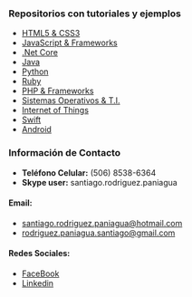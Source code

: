 ### Repositorios con tutoriales y ejemplos

- [HTML5 & CSS3](https://github.com/ProfeSantiago/HTML5-CSS3)
- [JavaScript & Frameworks](https://github.com/ProfeSantiago/JavaScript)
- [.Net Core](https://github.com/ProfeSantiago/.NetCore)
- [Java](https://github.com/ProfeSantiago/Java)
- [Python](https://github.com/ProfeSantiago/Python)
- [Ruby](https://github.com/ProfeSantiago/Ruby)
- [PHP & Frameworks](https://github.com/ProfeSantiago/PHP)
- [Sistemas Operativos & T.I.](https://github.com/ProfeSantiago/TI-OS)
- [Internet of Things](https://github.com/ProfeSantiago/IoT)
- [Swift](https://github.com/ProfeSantiago/Swift-iOS)
- [Android](https://github.com/ProfeSantiago/Android-Java)

### Información de Contacto

- **Teléfono Celular:** (506) 8538-6364
- **Skype user:** santiago.rodriguez.paniagua

#### Email:
- santiago.rodriguez.paniagua@hotmail.com
- rodriguez.paniagua.santiago@gmail.com

#### Redes Sociales:
- [FaceBook](https://www.facebook.com/santiago.rodriguez.paniagua) 
- [Linkedin](https://www.linkedin.com/in/santiago-rodriguez-paniagua/)
